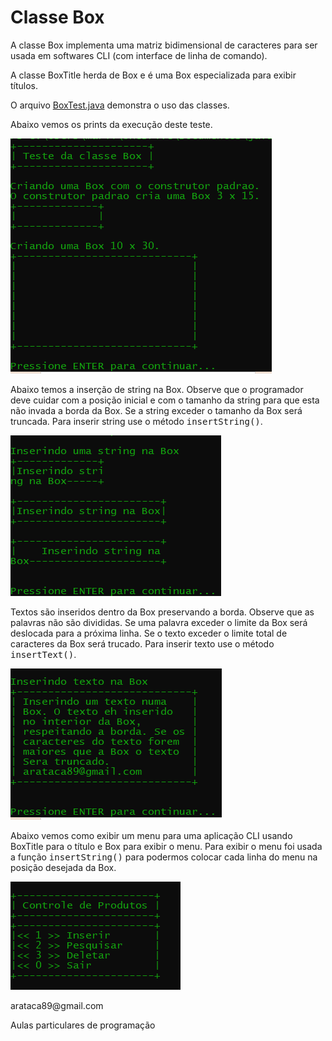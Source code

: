 # Classe Box

<p>A classe Box implementa uma matriz bidimensional de caracteres para ser usada em softwares CLI (com interface de linha de comando).</p>
<p>A classe BoxTitle herda de Box e é uma Box especializada para exibir títulos.</p>
<p>O arquivo <a href="https://github.com/arataca89/java/blob/main/BoxTest.java">BoxTest.java</a> demonstra o uso das classes.</p>
<p>Abaixo vemos os prints da execução deste teste.</p>
<p><img src="https://github.com/arataca89/java/blob/main/Box/box1.PNG"></p>
<p>Abaixo temos a inserção de string na Box. Observe que o programador deve cuidar com a posição inicial e com o tamanho da string
para que esta não invada a borda da Box. Se a string exceder o tamanho da Box será truncada. Para inserir string use o método <tt>insertString()</tt>.</p>
<p><img src="https://github.com/arataca89/java/blob/main/Box/box2.PNG"></p>
<p>Textos são inseridos dentro da Box preservando a borda. Observe que as palavras não são divididas. Se uma palavra exceder o limite da Box será deslocada
para a próxima linha. Se o texto exceder o limite total de caracteres da Box será trucado. Para inserir texto use o método <tt>insertText()</tt>.</p>
<p><img src="https://github.com/arataca89/java/blob/main/Box/box3.PNG"></p>
<p>Abaixo vemos como exibir um menu para uma aplicação CLI usando BoxTitle para o título e Box para exibir o menu. Para exibir o menu foi usada a 
  função <tt>insertString()</tt> para podermos colocar cada linha do menu na posição desejada da Box.</p>
<p><img src="https://github.com/arataca89/java/blob/main/Box/box4.PNG"></p>
<p>arataca89@gmail.com</p>
<p>Aulas particulares de programação</p>
<p></p>

